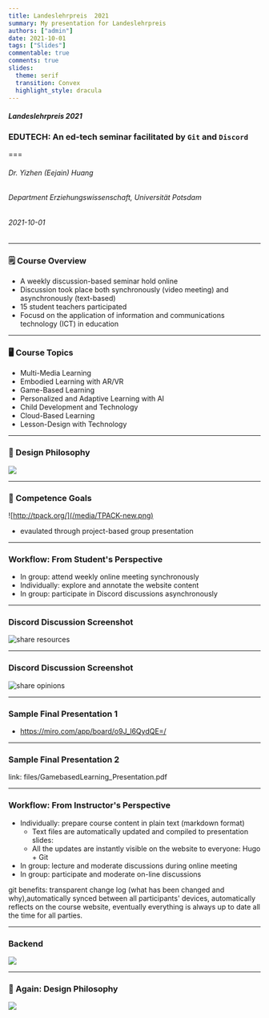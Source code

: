 ```yaml
---
title: Landeslehrpreis  2021
summary: My presentation for Landeslehrpreis
authors: ["admin"]
date: 2021-10-01
tags: ["Slides"]
commentable: true
comments: true
slides:
  theme: serif
  transition: Convex
  highlight_style: dracula
---
```


#### *Landeslehrpreis 2021*
### EDUTECH: An ed-tech seminar facilitated by `Git` and `Discord`
===
###### Dr. Yizhen (Eejain) Huang
###### Department Erziehungswissenschaft, Universität Potsdam
###### 2021-10-01

---
### 🗒 Course Overview 
- A weekly discussion-based seminar hold online 
- Discussion took place both synchronously (video meeting) and asynchronously (text-based) 
- 15 student teachers participated
- Focusd on the application of information and communications technology (ICT) in education

---
### 🖥 Course Topics 
- Multi-Media Learning
- Embodied Learning with AR/VR
- Game-Based Learning
- Personalized and Adaptive Learning with AI
- Child Development and Technology
- Cloud-Based Learning
- Lesson-Design with Technology

<!-- covers both theory and application -->

---
### 💫 Design Philosophy 

![](/media/edutech.jpg)

---
### 🎯 Competence Goals

![http://tpack.org/](/media/TPACK-new.png)

- evaulated through project-based group presentation

---
### Workflow: From Student's Perspective

- In group: attend weekly online meeting synchronously
- Individually: explore and annotate the website content
- In group: participate in Discord discussions asynchronously

<!-- --- -->
<!-- ###  How big are 2㎡?  -->

<!-- ![](/media/ardemo.jpg) -->

---
### Discord Discussion Screenshot

![share resources](img/discord1.png)

---
### Discord Discussion Screenshot

![share opinions](img/discord2.png)

---
### Sample Final Presentation 1
- https://miro.com/app/board/o9J_l6QydQE=/

---
### Sample Final Presentation 2

link: files/GamebasedLearning_Presentation.pdf

---
### Workflow: From Instructor's Perspective
- Individually: prepare course content in plain text (markdown format)
    - Text files are automatically updated and compiled to presentation slides: 
    - All the updates are instantly visible on the website to everyone: Hugo + Git
- In group: lecture and moderate discussions during online meeting
- In group: participate and moderate on-line discussions

<aside class="notes">
      git benefits: transparent change log (what has been changed and why),automatically synced between all participants' devices, automatically reflects on the course website, eventually everything is always up to date all the time for all parties. 
</aside>

---
### Backend

![](/media/edutech_snap.png)

---
### 💫 Again: Design Philosophy 

![](/media/edutech.png)

 
